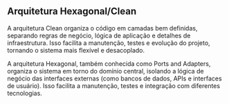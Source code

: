 ## Arquitetura Hexagonal/Clean

 
A arquitetura Clean organiza o código em camadas bem definidas, separando regras de negócio, lógica de aplicação e detalhes de infraestrutura. Isso facilita a manutenção, testes e evolução do projeto, tornando o sistema mais flexível e desacoplado.

A arquitetura Hexagonal, também conhecida como Ports and Adapters, organiza o sistema em torno do domínio central, isolando a lógica de negócio das interfaces externas (como bancos de dados, APIs e interfaces de usuário). Isso facilita a manutenção, testes e integração com diferentes tecnologias.
